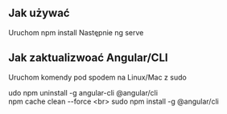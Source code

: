Jak używać
----------
Uruchom npm install
Następnie ng serve

Jak zaktualizwoać Angular/CLI
-----------------------

Uruchom komendy pod spodem na Linux/Mac z sudo 

udo npm uninstall -g angular-cli @angular/cli <br/>
npm cache clean --force <br\>
sudo npm install -g @angular/cli
